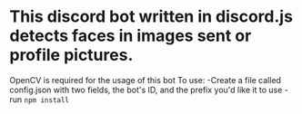 # This discord bot written in discord.js detects faces in images sent or profile pictures.
OpenCV is required for the usage of this bot
To use:
-Create a file called config.json with two fields, the bot's ID, and the prefix you'd like it to use
-run `npm install`

